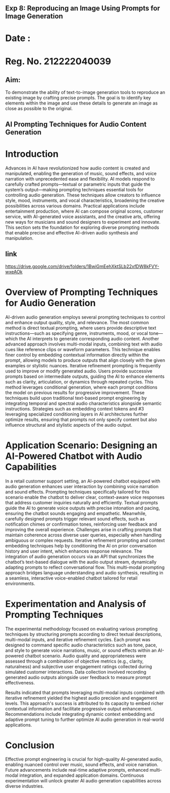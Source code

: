 ## Exp 8: Reproducing an Image Using Prompts for Image Generation

# Date :
# Reg. No. 212222040039

## Aim:
To demonstrate the ability of text-to-image generation tools to reproduce an existing image by crafting precise prompts. The goal is to identify key elements within the image and use these details to generate an image as close as possible to the original.


## AI Prompting Techniques for Audio Content Generation
# Introduction
Advances in AI have revolutionized how audio content is created and manipulated, enabling the generation of music, sound effects, and voice narration with unprecedented ease and flexibility. AI models respond to carefully crafted prompts—textual or parametric inputs that guide the system’s output—making prompting techniques essential tools for controlling audio generation.
These techniques allow creators to influence style, mood, instruments, and vocal characteristics, broadening the creative possibilities across various domains. Practical applications include entertainment production, where AI can compose original scores, customer service, with AI-generated voice assistants, and the creative arts, offering new ways for musicians and sound designers to experiment and innovate.
This section sets the foundation for exploring diverse prompting methods that enable precise and effective AI-driven audio synthesis and manipulation.



## link 

https://drive.google.com/drive/folders/1BwiGmEehXktSLb22xfDW8kFVY-wxeAOk
# Overview of Prompting Techniques for Audio Generation
AI-driven audio generation employs several prompting techniques to control and enhance output quality, style, and relevance. The most common method is direct textual prompting, where users provide descriptive text instructions—such as specifying genre, instruments, mood, or vocal tone—which the AI interprets to generate corresponding audio content.
Another advanced approach involves multi-modal inputs, combining text with audio cues like reference clips or waveform parameters. This technique enables finer control by embedding contextual information directly within the prompt, allowing models to produce outputs that align closely with the given examples or stylistic nuances.
Iterative refinement prompting is frequently used to improve or modify generated audio. Users provide successive prompts based on intermediate outputs, guiding the AI to enhance elements such as clarity, articulation, or dynamics through repeated cycles. This method leverages conditional generation, where each prompt conditions the model on previous results for progressive improvement.
These techniques build upon traditional text-based prompt engineering by integrating temporal and spectral audio characteristics alongside semantic instructions. Strategies such as embedding context tokens and #3 leveraging specialized conditioning layers in AI
architectures further optimize results, ensuring that prompts not only specify content but also influence structural and stylistic aspects of the audio output.
# Application Scenario: Designing an AI-Powered Chatbot with Audio Capabilities
In a retail customer support setting, an AI-powered chatbot equipped with audio generation enhances user interaction by combining voice narration and sound effects. Prompting techniques specifically tailored for this scenario enable the chatbot to deliver clear, context-aware voice responses that address customer inquiries naturally and efficiently.
Textual prompts guide the AI to generate voice outputs with precise intonation and pacing, ensuring the chatbot sounds engaging and empathetic. Meanwhile, carefully designed prompts trigger relevant sound effects, such as notification chimes or confirmation tones, reinforcing user feedback and improving the overall experience.
Challenges arise in crafting prompts that maintain coherence across diverse user queries, especially when handling ambiguous or complex requests. Iterative refinement prompting and context embedding techniques help by conditioning the AI on prior conversation history and user intent, which enhances response relevance.
The integration of audio generation occurs via an API that synchronizes the chatbot’s text-based dialogue with the audio output stream, dynamically adapting prompts to reflect conversational flow. This multi-modal prompting approach bridges language understanding and audio synthesis, resulting in a seamless, interactive voice-enabled chatbot tailored for retail environments.
# Experimentation and Analysis of Prompting Techniques
The experimental methodology focused on evaluating various prompting techniques by structuring prompts according to direct textual descriptions, multi-modal inputs, and iterative refinement cycles. Each prompt was designed to command specific audio characteristics such as tone, pace, and style to generate voice narrations, music, or sound effects within an AI-powered chatbot scenario.
Audio quality and appropriateness were assessed through a combination of objective metrics (e.g., clarity, naturalness) and subjective user engagement ratings collected during simulated customer interactions. Data collection involved recording generated audio outputs alongside user feedback to measure prompt effectiveness.

Results indicated that prompts leveraging multi-modal inputs combined with iterative refinement yielded the highest audio precision and engagement levels. This approach's success is attributed to its capacity to embed richer contextual information and facilitate progressive output enhancement. Recommendations include integrating dynamic
context embedding and adaptive prompt tuning to further optimize AI audio generation in real-world applications.
# Conclusion
Effective prompt engineering is crucial for high-quality AI-generated audio, enabling nuanced control over music, sound effects, and voice narration. Future advancements include real-time adaptive prompts, enhanced multi-modal integration, and expanded application domains. Continuous experimentation will unlock greater AI audio generation capabilities across diverse industries.


